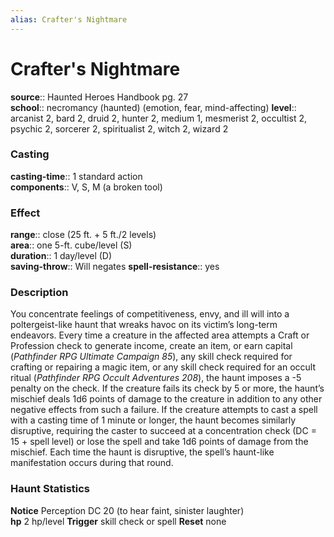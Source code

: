 ```yaml
---
alias: Crafter's Nightmare
---
```


# Crafter's Nightmare 

**source**:: Haunted Heroes Handbook pg. 27  
**school**:: necromancy (haunted) (emotion, fear, mind-affecting)
**level**:: arcanist 2, bard 2, druid 2, hunter 2, medium 1, mesmerist 2, occultist 2, psychic 2, sorcerer 2, spiritualist 2, witch 2, wizard 2

### Casting 

**casting-time**:: 1 standard action  
**components**:: V, S, M (a broken tool)

### Effect 

**range**:: close (25 ft. + 5 ft./2 levels)  
**area**:: one 5-ft. cube/level (S)  
**duration**:: 1 day/level (D)  
**saving-throw**:: Will negates
**spell-resistance**:: yes

### Description 

You concentrate feelings of competitiveness, envy, and ill will into a poltergeist-like haunt that wreaks havoc on its victim’s long-term endeavors. Every time a creature in the affected area attempts a Craft or Profession check to generate income, create an item, or earn capital (*Pathfinder RPG Ultimate Campaign 85*), any skill check required for crafting or repairing a magic item, or any skill check required for an occult ritual (*Pathfinder RPG Occult Adventures 208*), the haunt imposes a -5 penalty on the check. If the creature fails its check by 5 or more, the haunt’s mischief deals 1d6 points of damage to the creature in addition to any other negative effects from such a failure. If the creature attempts to cast a spell with a casting time of 1 minute or longer, the haunt becomes similarly disruptive, requiring the caster to succeed at a concentration check (DC = 15 + spell level) or lose the spell and take 1d6 points of damage from the mischief. Each time the haunt is disruptive, the spell’s haunt-like manifestation occurs during that round.  
  

### Haunt Statistics 

**Notice** Perception DC 20 (to hear faint, sinister laughter)  
**hp** 2 hp/level
**Trigger** skill check or spell
**Reset** none
